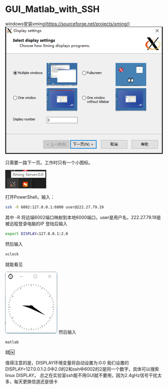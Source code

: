 # GUI_Matlab_with_SSH

windows安装xming(https://sourceforge.net/projects/xming/)
![1](1.png)

只需要一路下一页。工作时只有一个小图标。

![2](2.png)

打开PowerShell，输入：
```bash
ssh -R 6002:127.0.0.1:6000 user@222.27.79.19
```
其中 -R 将远端6002端口映射到本地6000端口，user是用户名，222.27.79.19是被远程登录电脑的IP
登陆后输入
```bash
export DISPLAY=127.0.0.1:2.0
```
然后输入
```bash
xclock
```
就能看见  

![3](3.png)
然后输入
```bash
matlab
```
就🆗  

值得注意的是，DISPLAY环境变量将自动设置为:0:0
我们设置的DISPLAY=127.0.0.1:2.0中2.0的2和ssh中6002的2是同一个数字，具体可以搜索linux DISPLAY。
总之在实验室ssh能不用GUI就不要用，因为2.4gHz信号干扰太多，每天更换信道还是很卡